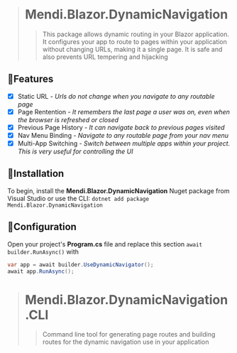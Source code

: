 > # Mendi.Blazor.DynamicNavigation
>>This package allows dynamic routing in your Blazor application. It configures your app to route to pages within your application without changing URLs, making it a single page. It is safe and also prevents URL tempering and hijacking

## 👏Features
- [x] Static URL - *Urls do not change when you navigate to any routable page*
- [x] Page Rentention - *It remembers the last page a user was on, even when the browser is refreshed or closed*
- [x] Previous Page History - *It can navigate back to previous pages visited*
- [x] Nav Menu Binding - *Navigate to any routable page from your nav menu*
- [x] Multi-App Switching - *Switch between multiple apps within your project. This is very useful for controlling the UI*

## 📖Installation
To begin, install the **Mendi.Blazor.DynamicNavigation** Nuget package from Visual Studio or use the CLI: 
`dotnet add package Mendi.Blazor.DynamicNavigation` 


## 🔧Configuration
Open your project's **Program.cs** file and replace this section ```await builder.RunAsync()``` with
```csharp
var app = await builder.UseDynamicNavigator();
await app.RunAsync();
```

> # Mendi.Blazor.DynamicNavigation.CLI
>>Command line tool for generating page routes and building routes for the dynamic navigation use in your application

